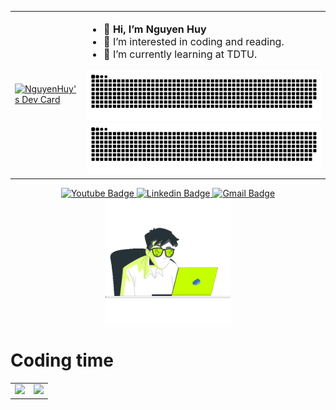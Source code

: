 <!-- in your header -->
<link rel="stylesheet" href="https://cdn.jsdelivr.net/gh/devicons/devicon@latest/devicon.min.css">
<link rel="stylesheet" href="https://raw.githubusercontent.com/nguyenhuy158/nguyenhuy158/main/style.css">

<table>
  <tbody>
    <tr>
    <td>
    <!-- devcard -->
    <a href="https://app.daily.dev/nguyenhuy158">
        <img src="https://api.daily.dev/devcards/v2/m1gjIGSYTK5NSeehKkVLA.png?type=default&r=e1x" width="600" alt="NguyenHuy's Dev Card" />
    </a>
    <!-- <a href="https://roadmap.sh">
        <img src="https://api.roadmap.sh/v1-badge/tall/66012c6a6deb533d6e2b7292?variant=dark" alt="roadmap.sh"/>
    </a> -->
    </td>
    <td>
      <!-- main -->
      <ul style="font-size:16px"> 
        <li style="font-weight:bold">👋 Hi, I’m Nguyen Huy</li>
        <li>👀 I’m interested in coding and reading.</li>
        <li>🌱 I’m currently learning at TDTU.</li>
      </ul>
      <!-- snake -->
      <div>
      <img src="https://raw.githubusercontent.com/nguyenhuy158/nguyenhuy158/output/github-snake.svg#gh-light-mode-only" alt="github contribution grid snake animation">
      <img src="https://raw.githubusercontent.com/nguyenhuy158/nguyenhuy158/output/github-snake-dark.svg#gh-dark-mode-only" alt="github contribution grid snake animation">
      </div>
      </td>
    </tr>
  </tbody>
</table>

<!-- social -->
<div id="badges" align="center">
  <a href="https://youtube.com/@ntqhuy2k2">
    <img src="https://img.shields.io/badge/YouTube-red?style=for-the-badge&logo=youtube&logoColor=white" alt="Youtube Badge"/>
  </a>
  <a href="https://www.linkedin.com/in/nguyenhuy158">
    <img src="https://img.shields.io/badge/Linkedin-blue?style=for-the-badge&logo=linkedin&logoColor=white" alt="Linkedin Badge"/>
  </a>
  <a href="mailto:huy.ntq02@gmail.com">
    <img src="https://img.shields.io/badge/Gmail-orange?style=for-the-badge&logo=gmail&logoColor=white" alt="Gmail Badge"/>
  </a>
</div>

<!-- see yah -->
<div align="center" align>
  <!-- person gif -->
  <img style="width: 200px; height: 200px;" src="./giphy.gif" />
</div>

<!-- about waka time -->
<h1>Coding time</h1>
<!-- table -->
<table>
  <tbody>
    <tr>
      <td>
        <!--  -->
        <a href="https://github.com/nguyenhuy158">
          <img src="https://github-readme-stats.vercel.app/api?username=nguyenhuy158&show_icons=true&theme=transparent"/>
        </a>
        <!--  -->
      </td>
      <td>
        <!--  -->
        <a href="https://github.com/nguyenhuy158">
          <img src="https://github-readme-stats.vercel.app/api/wakatime?username=nguyenhuy158&layout=compact&langs_count=8&theme=transparent"/>
        </a>
        <!--  -->
      </td>
    </tr>
  </tbody>
</table>

<!-- end of file -->

